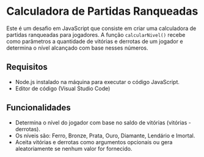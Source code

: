 # Calculadora de Partidas Ranqueadas

Este é um desafio em JavaScript que consiste em criar uma calculadora de partidas ranqueadas para jogadores. A função `calcularNivel()` recebe como parâmetros a quantidade de vitórias e derrotas de um jogador e determina o nível alcançado com base nesses números.

## Requisitos

- Node.js instalado na máquina para executar o código JavaScript.
- Editor de código (Visual Studio Code)

## Funcionalidades

- Determina o nível do jogador com base no saldo de vitórias (vitórias - derrotas).
- Os níveis são: Ferro, Bronze, Prata, Ouro, Diamante, Lendário e Imortal.
- Aceita vitórias e derrotas como argumentos opcionais ou gera aleatoriamente se nenhum valor for fornecido.
